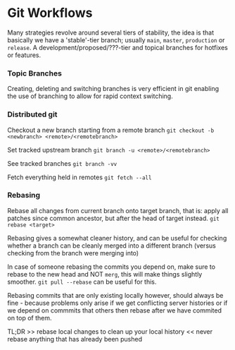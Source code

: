 # Git Workflows 

Many strategies revolve around several tiers of stability,
the idea is that basically we have a 'stable'-tier branch; 
usually `main`, `master`, `production` or `release`. 
A development/proposed/???-tier and topical branches for 
hotfixes or features.

### Topic Branches

Creating, deleting and switching branches is very efficient 
in git enabling the use of branching to allow for rapid 
context switching.

### Distributed git

Checkout a new branch starting from a remote branch
`git checkout -b <newbranch> <remote>/<remotebranch>`

Set tracked upstream branch
`git branch -u <remote>/<remotebranch>`

See tracked branches 
`git branch -vv`

Fetch everything held in remotes
`git fetch --all`

### Rebasing

Rebase all changes from current branch onto target branch,
that is: apply all patches since common ancestor, but after 
the head of target instead.
`git rebase <target>`

Rebasing gives a somewhat cleaner history, and can be useful
for checking whether a branch can be cleanly merged into a 
different branch (versus checking from the branch were merging into)

In case of someone rebasing the commits you depend on, make
sure to rebase to the new head and NOT `merg`, this will 
make things slightly smoother. `git pull --rebase` can be 
useful for this.

Rebasing commits that are only existing locally however, should
always be fine - because problems only arise if we get conflicting
server histories or if we depend on commmits that others then 
rebase after we have commited on top of them.

TL;DR >> rebase local changes to clean up your local history 
      << never rebase anything that has already been pushed
